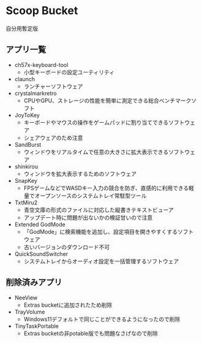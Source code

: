 # Scoop Bucket

自分用暫定版

## アプリ一覧

* ch57x-keyboard-tool
  * 小型キーボードの設定ユーティリティ
* claunch
  * ランチャーソフトウェア
* crystalmarkretro
  * CPUやGPU、ストレージの性能を簡単に測定できる総合ベンチマークソフト
* JoyToKey
  * キーボードやマウスの操作をゲームパッドに割り当てできるソフトウェア
  * シェアウェアのため注意
* SandBurst
  * ウィンドウをリアルタイムで任意の大きさに拡大表示できるソフトウェア
* shinkirou
  * ウィンドウを拡大表示するためのソフトウェア
* SnapKey
  * FPSゲームなどでWASDキー入力の競合を防ぎ、直感的に利用できる軽量でオープンソースのシステムトレイ常駐型ツール
* TxtMiru2
  * 青空文庫の形式のファイルに対応した縦書きテキストビューア
  * アップデート時に問題が出ないかの検証甘いので注意
* Extended GodMode
  * 「GodMode」に検索機能を追加し、設定項目を開きやすくするソフトウェア
  * 古いバージョンのダウンロード不可
* QuickSoundSwitcher
  * システムトレイからオーディオ設定を一括管理するソフトウェア

## 削除済みアプリ

* NeeView
  * Extras bucketに追加されたため削除
* TrayVolume
  * Windows11デフォルトで同じことができるようになったので削除
* TinyTaskPortable
  * Extras bucketの非potable版でも問題なさげなので削除